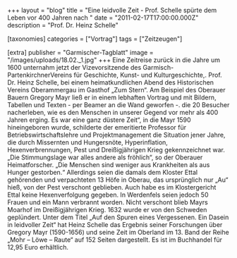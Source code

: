 +++
layout = "blog"
title = "Eine leidvolle Zeit - Prof. Schelle spürte dem Leben vor 400 Jahren nach "
date = "2011-02-17T17:00:00.000Z"
description = "Prof. Dr. Heinz Schelle"

[taxonomies]
categories = ["Vortrag"]
tags = ["Zeitzeugen"]

[extra]
publisher = "Garmischer-Tagblatt"
image = "/images/uploads/18.02._1.jpg"
+++
Eine Zeitreise zurück in die Jahre um 1600 unternahm jetzt der Vizevorsitzende des Garmisch-PartenkirchnerVereins für Geschichte, Kunst- und Kulturgeschichte,. Prof. Dr. Heinz Schelle, bei einem heimatkundlichen Abend des Historischen Vereins Oberammergau im Gasthof „Zum Stern“. Am Beispiel des Oberauer Bauern Gregory Mayr ließ er in einem lebhaften Vortrag und mit Bildern, Tabellen und Texten - per Beamer an die Wand geworfen -. die 20 Besucher nacherleben, wie es den Menschen in unserer Gegend vor mehr als 400 Jahren erging. Es war eine ganz düstere Zeit“, in die Mayr 1590 hineingeboren wurde, schilderte der emeritierte Professor für Betriebswirtschaftslehre und Projektmanagement die Situation jener Jahre, die durch Missernten und Hungersnöte, Hyperinflation, Hexenverbrennungen, Pest und Dreißigjährigen Krieg gekennzeichnet war. „Die Stimmungslage war alles andere als fröhlich“, so der Oberauer Heimatforscher. „Die Menschen sind weniger aus Krankheiten als aus Hunger gestorben.“ Allerdings seien die damals dem Kloster Ettal gehörenden und verpachteten 13 Höfe in Oberau, das ursprünglich nur „Au“ hieß, von der Pest verschont geblieben. Auch habe es im Klostergericht Ettal keine Hexenverfolgung gegeben. In Werdenfels seien jedoch 50 Frauen und ein Mann verbrannt worden. Nicht verschont blieb Mayrs Moarhof im Dreißigjährigen Krieg. 1632 wurde er von den Schweden geplündert. Unter dem Titel „Auf den Spuren eines Vergessenen. Ein Dasein in leidvoller Zeit“ hat Heinz Schelle das Ergebnis seiner Forschungen über Gregory Mayr (1590-1656) und seine Zeit im Oberland im 13. Band der Reihe „Mohr – Löwe – Raute“ auf 152 Seiten dargestellt. Es ist im Buchhandel für 12,95 Euro erhältlich.
